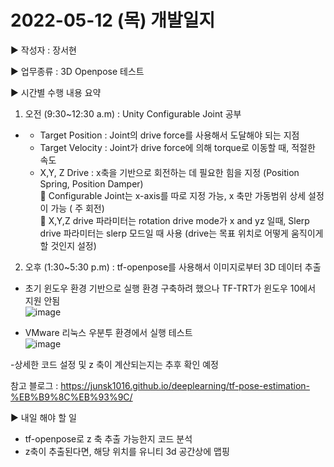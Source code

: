 # 2022-05-12 (목) 개발일지

▶ 작성자 : 장서현 

▶ 업무종류 : 3D Openpose 테스트

▶ 시간별 수행 내용 요약
<br>
1. 오전 (9:30~12:30 a.m) : Unity Configurable Joint 공부

  - <Configurable Joint> 
  
    - Target Position : Joint의 drive force를 사용해서 도달해야 되는 지점  
    - Target Velocity : Joint가 drive force에 의해 torque로 이동할 때, 적절한 속도  
    - X,Y, Z Drive : x축을 기반으로 회전하는 데 필요한 힘을 지정 (Position Spring, Position Damper)  
    🌟 Configurable Joint는 x-axis를 따로 지정 가능, x 축만 가동범위 상세 설정이 가능 ( 주 회전)  
    🌟 X,Y,Z drive 파라미터는 rotation drive mode가 x and yz 일때, Slerp drive 파라미터는 slerp 모드일 때 사용 (drive는 목표 위치로 어떻게 움직이게 할 것인지 설정)  
  


2. 오후 (1:30~5:30 p.m) : tf-openpose를 사용해서 이미지로부터 3D 데이터 추출
  - 초기 윈도우 환경 기반으로 실행 환경 구축하려 했으나 TF-TRT가 윈도우 10에서 지원 안됨  
  ![image](https://user-images.githubusercontent.com/48125526/168038436-25017ba9-8fe4-49af-98c3-851e2503732e.png)

  - VMware 리눅스 우분투 환경에서 실행 테스트  
  ![image](https://user-images.githubusercontent.com/48125526/168038312-366c04ec-2132-4d01-a4b4-ecf7596de1af.png)

  -상세한 코드 설정 및 z 축이 계산되는지는 추후 확인 예정
  
  참고 블로그 : https://junsk1016.github.io/deeplearning/tf-pose-estimation-%EB%B9%8C%EB%93%9C/
<br>

▶  내일 해야 할 일 
  
  - tf-openpose로 z 축 추출 가능한지 코드 분석
  - z축이 추출된다면, 해당 위치를 유니티 3d 공간상에 맵핑
